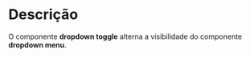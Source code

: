 # Descrição

O componente **dropdown toggle** alterna a visibilidade do componente **dropdown menu**.